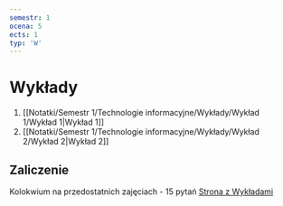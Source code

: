```yaml
---
semestr: 1
ocena: 5
ects: 1
typ: 'W'
---
```


# Wykłady
1. [[Notatki/Semestr 1/Technologie informacyjne/Wykłady/Wykład 1/Wykład 1|Wykład 1]]
2. [[Notatki/Semestr 1/Technologie informacyjne/Wykłady/Wykład 2/Wykład 2|Wykład 2]]

## Zaliczenie
Kolokwium na przedostatnich zajęciach - 15 pytań
[Strona z Wykładami](http://zsjpw.ict.pwr.wroc.pl/~mbazan/)